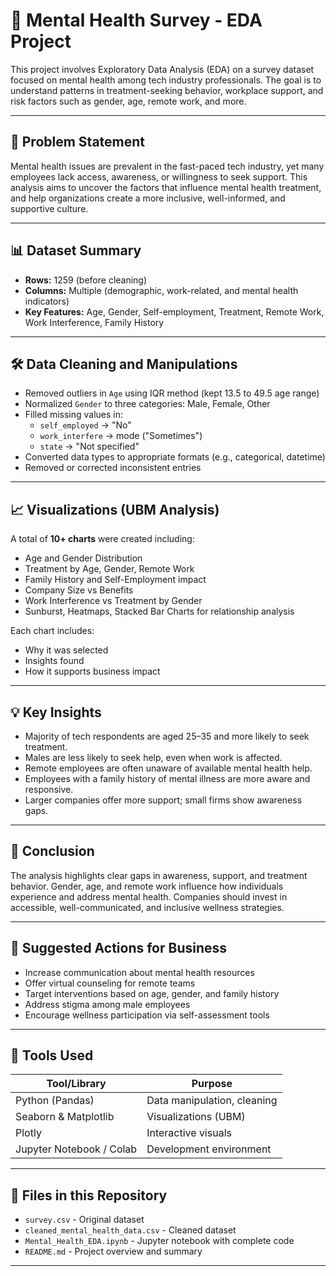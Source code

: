 
# 🧠 Mental Health Survey - EDA Project

This project involves Exploratory Data Analysis (EDA) on a survey dataset focused on mental health among tech industry professionals. The goal is to understand patterns in treatment-seeking behavior, workplace support, and risk factors such as gender, age, remote work, and more.

---

## 📌 Problem Statement
Mental health issues are prevalent in the fast-paced tech industry, yet many employees lack access, awareness, or willingness to seek support. This analysis aims to uncover the factors that influence mental health treatment, and help organizations create a more inclusive, well-informed, and supportive culture.

---

## 📊 Dataset Summary
- **Rows:** 1259 (before cleaning)
- **Columns:** Multiple (demographic, work-related, and mental health indicators)
- **Key Features:** Age, Gender, Self-employment, Treatment, Remote Work, Work Interference, Family History

---

## 🛠️ Data Cleaning and Manipulations
- Removed outliers in `Age` using IQR method (kept 13.5 to 49.5 age range)
- Normalized `Gender` to three categories: Male, Female, Other
- Filled missing values in:
  - `self_employed` → "No"
  - `work_interfere` → mode ("Sometimes")
  - `state` → "Not specified"
- Converted data types to appropriate formats (e.g., categorical, datetime)
- Removed or corrected inconsistent entries

---

## 📈 Visualizations (UBM Analysis)
A total of **10+ charts** were created including:
- Age and Gender Distribution
- Treatment by Age, Gender, Remote Work
- Family History and Self-Employment impact
- Company Size vs Benefits
- Work Interference vs Treatment by Gender
- Sunburst, Heatmaps, Stacked Bar Charts for relationship analysis

Each chart includes:
- Why it was selected
- Insights found
- How it supports business impact

---

## 💡 Key Insights
- Majority of tech respondents are aged 25–35 and more likely to seek treatment.
- Males are less likely to seek help, even when work is affected.
- Remote employees are often unaware of available mental health help.
- Employees with a family history of mental illness are more aware and responsive.
- Larger companies offer more support; small firms show awareness gaps.

---

## 🏁 Conclusion
The analysis highlights clear gaps in awareness, support, and treatment behavior. Gender, age, and remote work influence how individuals experience and address mental health. Companies should invest in accessible, well-communicated, and inclusive wellness strategies.

---

## 📌 Suggested Actions for Business
- Increase communication about mental health resources
- Offer virtual counseling for remote teams
- Target interventions based on age, gender, and family history
- Address stigma among male employees
- Encourage wellness participation via self-assessment tools

---

## 📂 Tools Used
| Tool/Library       | Purpose                            |
|--------------------|-------------------------------------|
| Python (Pandas)    | Data manipulation, cleaning         |
| Seaborn & Matplotlib | Visualizations (UBM)             |
| Plotly             | Interactive visuals |
| Jupyter Notebook / Colab | Development environment     |

---

## 📁 Files in this Repository
- `survey.csv` - Original dataset
- `cleaned_mental_health_data.csv` - Cleaned dataset
- `Mental_Health_EDA.ipynb` - Jupyter notebook with complete code
- `README.md` - Project overview and summary

---
